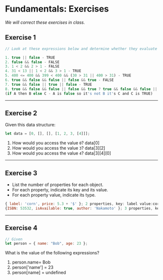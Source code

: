 # Fundamentals: Exercises

_We will correct these exercises in class._

## Exercise 1

```js
// Look at these expressions below and determine whether they evaluate to true or false

1. true || false - TRUE
2. false && false - FALSE
3. 1 < 2 && 2 > 1 - FALSE
4. 31 < 13 || 1 < 2 && 3 > 1 - TRUE
5. 400 <= 400 && 399 < 400 && (30 > 31 || 400 > 31) - TRUE
6. true && false && false || false && true - FALSE
7. true && false || true || false - TRUE
8. true && false && false || false && true ? true && false && false || false && true : 1 < 2 && 2 > 1 - TRUE
(if A then B else C - A is false so it's not B it's C and C is TRUE)
```

---

## Exercise 2

Given this data structure:

```js
let data = [0, [], [], [1, 2, 3, [4]]];
```

1. How would you access the value `0`? data[0]
2. How would you access the value `3`? data[3][2]
3. How would you access the value `4`? data[3][4][0]

---

## Exercise 3

- List the number of properties for each object.
- For each property, indicate its key and its value.
- For each property value, indicate its type.

```js
{ label: 'corn', price: 5.3 + '$' }; 2 properties, key: label value:corn type:String, key:price value: 5.3+'$' type: String
{ISBN: 53532, isAvailable: true, author: 'Nakamoto' }; 3 properties, key:ISBN value:53532 type:number, key:isAvailable value:true type:Boolean, key:author value:Nakamoto type: String
```

---

## Exercise 4

```js
// Given
let person = { name: "Bob", age: 23 };
```

What is the value of the following expressions?

1. person.name= Bob
2. person['name'] = 23
3. person[name] = undefined
